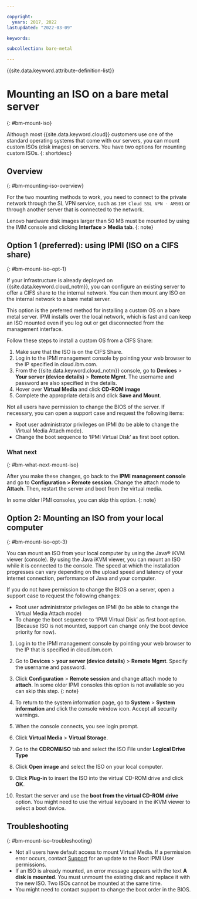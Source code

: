 ```yaml
---

copyright:
  years: 2017, 2022
lastupdated: "2022-03-09"

keywords: 

subcollection: bare-metal

---
```


{{site.data.keyword.attribute-definition-list}}


# Mounting an ISO on a bare metal server
{: #bm-mount-iso}

Although most {{site.data.keyword.cloud}} customers use one of the standard operating systems that come with our servers, you can mount custom ISOs (disk images) on servers. You have two options for mounting custom ISOs.
{: shortdesc}

## Overview
{: #bm-mounting-iso-overview}

For the two mounting methods to work, you need to connect to the private network through the SL VPN service, such as `IBM Cloud SSL VPN - AMS01` or through another server that is connected to the network.

Lenovo hardware disk images larger than 50 MB must be mounted by using the IMM console and clicking **Interface > Media tab**.
{: note}

## Option 1 (preferred): using IPMI (ISO on a CIFS share)
{: #bm-mount-iso-opt-1}

If your infrastructure is already deployed on {{site.data.keyword.cloud_notm}}, you can configure an existing server to offer a CIFS share to the internal network. You can then mount any ISO on the internal network to a bare metal server.

This option is the preferred method for installing a custom OS on a bare metal server. IPMI installs over the local network, which is fast and can keep an ISO mounted even if you log out or get disconnected from the management interface.

Follow these steps to install a custom OS from a CIFS Share:

1. Make sure that the ISO is on the CIFS Share.
1. Log in to the IPMI management console by pointing your web browser to the IP specified in cloud.ibm.com. 
1. From the {{site.data.keyword.cloud_notm}} console, go to **Devices** > **Your server (device details)** > **Remote Mgmt**. The username and password are also specified in the details.
1. Hover over **Virtual Media** and click **CD-ROM image**
1. Complete the appropriate details and click **Save and Mount**.

Not all users have permission to change the BIOS of the server. If necessary, you can open a support case and request the following items:

* Root user administrator privileges on IPMI (to be able to change the Virtual Media Attach mode).
* Change the boot sequence to ‘IPMI Virtual Disk’ as first boot option.
  
### What next
{: #bm-what-next-mount-iso}

After you make these changes, go back to the **IPMI management console** and go to **Configuration > Remote session**. Change the attach mode to **Attach**. Then, restart the server and boot from the virtual media.

In some older IPMI consoles, you can skip this option. 
{: note}

## Option 2: Mounting an ISO from your local computer
{: #bm-mount-iso-opt-3}

You can mount an ISO from your local computer by using the Java&reg; iKVM viewer (console). By using the Java iKVM viewer, you can mount an ISO while it is connected to the console. The speed at which the installation progresses can vary depending on the upload speed and latency of your internet connection, performance of Java and your computer.

If you do not have permission to change the BIOS on a server, open a support case to request the following changes:

* Root user administrator privileges on IPMI (to be able to change the Virtual Media Attach mode)
* To change the boot sequence to ‘IPMI Virtual Disk’ as first boot option. (Because ISO is not mounted, support can change only the boot device priority for now).

1. Log in to the IPMI management console by pointing your web browser to the IP that is specified in cloud.ibm.com.
1. Go to **Devices** > **your server (device details)** > **Remote Mgmt**. Specify the username and password.
1. Click **Configuration** > **Remote session** and change attach mode to **attach**. 
   In some older IPMI consoles this option is not available so you can skip this step.
   {: note}

1. To return to the system information page, go to **System** > **System information** and click the console window icon. Accept all security warnings.
1. When the console connects, you see login prompt.
1. Click **Virtual Media** > **Virtual Storage**.
1. Go to the **CDROM&ISO** tab and select the ISO File under **Logical Drive Type**
1. Click **Open image** and select the ISO on your local computer.
1. Click **Plug-in** to insert the ISO into the virtual CD-ROM drive and click **OK**.
1. Restart the server and use the **boot from the virtual CD-ROM drive** option. You might need to use the virtual keyboard in the iKVM viewer to select a boot device.

## Troubleshooting
{: #bm-mount-iso-troubleshooting}

* Not all users have default access to mount Virtual Media. If a permission error occurs, contact [Support](/docs/bare-metal?topic=bare-metal-gettinghelp) for an update to the Root IPMI User permissions.
* If an ISO is already mounted, an error message appears with the text **A disk is mounted**. You must unmount the existing disk and replace it with the new ISO. Two ISOs cannot be mounted at the same time.
* You might need to contact support to change the boot order in the BIOS.
